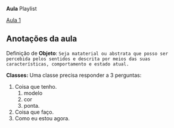 **Aula**
Playlist 

[Aula 1](https://www.youtube.com/watch?v=aR7CKNFECx0&list=PLHz_AreHm4dkqe2aR0tQK74m8SFe-aGsY&index=3)


## Anotações da aula

Definição de **Objeto**:
`Seja mataterial ou abstrata que posso ser percebida pelos sentidos e descrita por meios das suas características, comportamento e estado atual.`

**Classes:**
Uma classe precisa responder a 3 perguntas:
1. Coisa que tenho.
    1. modelo
    2. cor
    3. ponta. 
2. Coisa que faço.
3. Como eu estou agora.